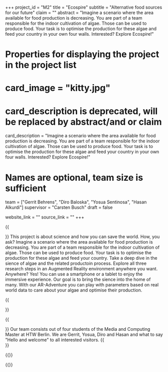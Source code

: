 +++
project_id = "M2"
title = "Ecospire"
subtitle = "Alternative food sources for our future"
claim = ""
abstract = "Imagine a scenario where the area available for food production is decreasing. You are part of a team responsible for the indoor cultivation of algae. Those can be used to produce food. Your task is to optimise the production for these algae and feed your country in your own four walls. Interested? Explore Ecospire!"

# Properties for displaying the project in the project list
# card_image = "kitty.jpg"
# card_description is deprecated, will be replaced by abstract/and or claim
card_description = "Imagine a scenario where the area available for food production is decreasing. You are part of a team responsible for the indoor cultivation of algae. Those can be used to produce food. Your task is to optimise the production for these algae and feed your country in your own four walls. Interested? Explore Ecospire!" 

# Names are optional, team size is sufficient
team = ["Gerrit Behrens", "Diro Baloska", "Yosua Sentinosa", "Hasan Alkurdi"]
supervisor = "Carsten Busch"
draft = false

website_link = ""
source_link = ""
+++

{{<section title="Our Goal">}}
This project is about science and how you can save the world. How, you ask? Imagine a scenario where the area available for food production is decreasing. You are part of a team responsible for the indoor cultivation of algae. Those can be used to produce food. Your task is to optimise the production for these algae and feed your country. Take a deep dive in the sience of algae and the related productoin process. Explore all three research steps in an Augmented Reality environment anywhere you want. Anywhere? Yes! You can use a smartphone or a tablet to enjoy the immersive experience. Our goal is to bring the sience into the home of many. With our AR-Adventure you can play with parameters based on real world data to care about your algae and optimise their production. 

{{</section>}}


{{<section title="Who we are">}}
Our team consists out of four students of the Media and Computing Master at HTW Berlin. We are Gerrit, Yosua, Diro and Hasan and what to say "Hello and welcome" to all interested visitors.
{{</section>}} 

{{<gallery>}}
<!-- {{<team-member image="cat.jpg" name="team member cat">}}-->
{{</gallery>}}

